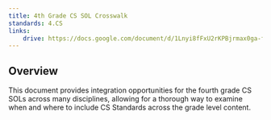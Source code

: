 ```yaml
---
title: 4th Grade CS SOL Crosswalk
standards: 4.CS
links:
    drive: https://docs.google.com/document/d/1Lnyi8fFxU2rKPBjrmax0ga-fO0ZK_0z3Xck5rjsFBMk/edit?usp=drive_link
---
```


## Overview
This document provides integration opportunities for the fourth grade CS SOLs across many disciplines, allowing for a thorough way to examine when and where to include CS Standards across the grade level content.
